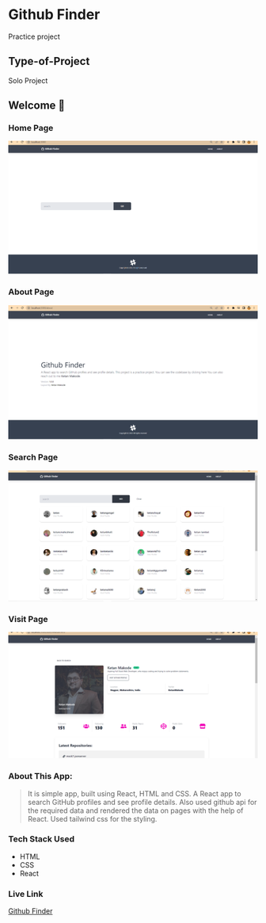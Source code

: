 # Github Finder

Practice project

## Type-of-Project

Solo Project

## Welcome :wave:

### Home Page

![Home Page](./readmeImage/home.PNG)

### About Page

![About Page](./readmeImage/about.PNG)

### Search Page

![Search Page](./readmeImage/search.PNG)

### Visit Page

![Visit Page](./readmeImage/visitPage.PNG)

### About This App:

> It is simple app, built using React, HTML and CSS. 
> A React app to search GitHub profiles and see profile details.
> Also used github api for the required data and rendered the data on pages with the help of React.
> Used tailwind css for the styling.

### Tech Stack Used

- HTML
- CSS
- React

### Live Link

[Github Finder](https://github-finder-tau-lyart.vercel.app/)
